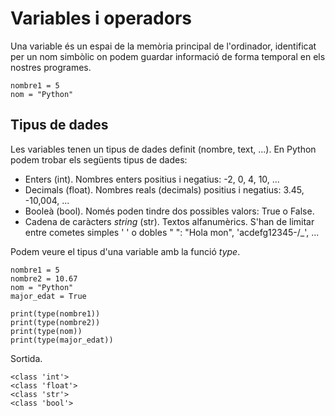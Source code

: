# Variables i operadors
Una variable és un espai de la memòria principal de l'ordinador, identificat per un nom 
simbòlic on podem guardar informació de forma temporal en els nostres programes.

```
nombre1 = 5
nom = "Python"
```
## Tipus de dades
Les variables tenen un tipus de dades definit (nombre, text, ...). En Python podem trobar els següents 
tipus de dades:
* Enters (int). Nombres enters positius i negatius: -2, 0, 4, 10, ...
* Decimals (float). Nombres reals (decimals) positius i negatius: 3.45, -10,004, ...
* Booleà (bool). Només poden tindre dos possibles valors: True o False.
* Cadena de caràcters *string* (str). Textos alfanumèrics. S'han de limitar entre cometes simples ' ' o dobles " ": "Hola mon", 'acdefg12345-/_', ...

Podem veure el tipus d'una variable amb la funció *type*.
```
nombre1 = 5
nombre2 = 10.67
nom = "Python"
major_edat = True

print(type(nombre1))
print(type(nombre2))
print(type(nom))
print(type(major_edat))
```
Sortida.
```
<class 'int'>
<class 'float'>
<class 'str'>
<class 'bool'>
```
